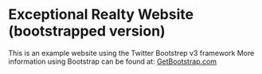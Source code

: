 # Exceptional Realty Website (bootstrapped version)

This is an example website using the Twitter Bootstrep v3 framework
More information using Bootstrap can be found at:
[GetBootstrap.com](http://getbootstrap.com)